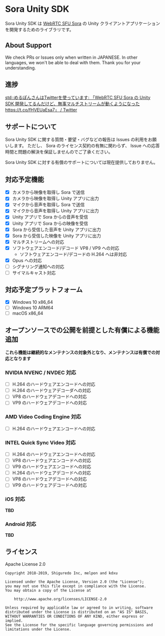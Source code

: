 # Sora Unity SDK

Sora Unity SDK は [WebRTC SFU Sora](https://sora.shiguredo.jp/) の Unity クライアントアプリケーションを開発するためのライブラリです。

## About Support

We check PRs or Issues only when written in JAPANESE.
In other languages, we won't be able to deal with them. Thank you for your understanding.

## 進捗

[std::めるぽんさんはTwitterを使っています: 「WebRTC SFU Sora の Unity SDK 開発してるんだけど、無事マルチストリームが動くようになった https://t\.co/fHVEUaEsa7」 / Twitter](https://twitter.com/melponn/status/1185869961811513346?s=20)

## サポートについて

Sora Unity SDK に関する質問・要望・バグなどの報告は Issues の利用をお願いします。
ただし、 Sora のライセンス契約の有無に関わらず、 Issue への応答時間と問題の解決を保証しませんのでご了承ください。

Sora Unity SDK に対する有償のサポートについては現在提供しておりません。

## 対応予定機能

- [x] カメラから映像を取得し Sora で送信
- [x] カメラから映像を取得し Unity アプリに出力
- [x] マイクから音声を取得し Sora で送信
- [x] マイクから音声を取得し Unity アプリに出力
- [x] Unity アプリで Sora からの音声を受信
- [x] Unity アプリで Sora からの映像を受信
- [x] Sora から受信した音声を Unity アプリに出力
- [x] Sora から受信した映像を Unity アプリに出力
- [x] マルチストリームへの対応
- [x] ソフトウェアエンコード/デコード VP8 / VP9 への対応
    - ソフトウェアエンコード/デコードの H.264 へは非対応
- [x] Opus への対応
- [ ] シグナリング通知への対応
- [ ] サイマルキャスト対応

## 対応予定プラットフォーム

- [x] Windows 10 x86_64
- [ ] Windows 10 ARM64
- [ ] macOS x86_64

## オープンソースでの公開を前提とした有償による機能追加

**これら機能は継続的なメンテナンスの対象外となり、メンテナンスは有償での対応となります**

### NVIDIA NVENC / NVDEC 対応

- [ ] H.264 のハードウェアエンコードへの対応
- [ ] H.264 のハードウェアデコーダへの対応
- [ ] VP8 のハードウェアデコードへの対応
- [ ] VP9 のハードウェアデコードへの対応

### AMD Video Coding Engine 対応

- [ ] H.264 のハードウェアエンコードへの対応

### INTEL Quick Sync Video 対応

- [ ] H.264 のハードウェアエンコードへの対応
- [ ] VP8 のハードウェアエンコードへの対応
- [ ] VP9 のハードウェアエンコードへの対応
- [ ] H.264 のハードウェアデコードへの対応
- [ ] VP8 のハードウェアデコードへの対応
- [ ] VP9 のハードウェアデコードへの対応

### iOS 対応

**TBD**

### Android 対応

**TBD**

## ライセンス

Apache License 2.0

```
Copyright 2018-2019, Shiguredo Inc, melpon and kdxu

Licensed under the Apache License, Version 2.0 (the "License");
you may not use this file except in compliance with the License.
You may obtain a copy of the License at

    http://www.apache.org/licenses/LICENSE-2.0

Unless required by applicable law or agreed to in writing, software
distributed under the License is distributed on an "AS IS" BASIS,
WITHOUT WARRANTIES OR CONDITIONS OF ANY KIND, either express or implied.
See the License for the specific language governing permissions and
limitations under the License.
```
